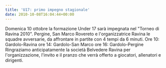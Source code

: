 ```yaml
---
title: 'U17: primo impegno stagionale'
date: 2010-10-08T16:04:44+00:00
---
```

Domenica 10 ottobre la formazione Under 17 sarà impegnata nel "Torneo di Ravina 2010". Pergine, San Marco Rovereto e l'organizzatrice Ravina le squadre avversarie, da affrontare in partite con 4 tempi da 6 minuti. Ore 10: Gardolo-Ravina ore 14: Gardolo-San Marco ore 16: Gardolo-Pergine Ringraziamo anticipatamente la società Belvedere Ravina per l'organizzazione, l'invito e il pranzo che verrà offerto a giocatori, allenatori e dirigenti.